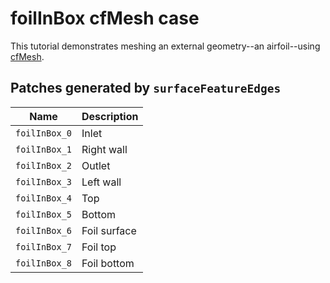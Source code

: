 foilInBox cfMesh case
=====================

This tutorial demonstrates meshing an external geometry--an airfoil--using 
[cfMesh](http://www.c-fields.com/solutions/products/meshing). 


## Patches generated by `surfaceFeatureEdges`

|     Name      |     Description    |
|---------------|--------------------|
| `foilInBox_0` |     Inlet          |
| `foilInBox_1` |     Right wall     |
| `foilInBox_2` |     Outlet         |
| `foilInBox_3` |     Left wall      |
| `foilInBox_4` |     Top            |
| `foilInBox_5` |     Bottom         |
| `foilInBox_6` |     Foil surface   |
| `foilInBox_7` |     Foil top       |
| `foilInBox_8` |     Foil bottom    |
